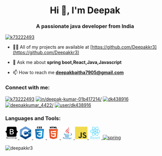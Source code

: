 <h1 align="center">Hi 👋, I'm Deepak</h1>
<h3 align="center">A passionate java developer from India</h3>

<p align="left"> <a href="https://twitter.com/k73222493" target="blank"><img src="https://img.shields.io/twitter/follow/k73222493?logo=twitter&style=for-the-badge" alt="k73222493" /></a> </p>



- 👨‍💻 All of my projects are available at [https://github.com/Deepakkr3](https://github.com/Deepakkr3)

- 💬 Ask me about **spring boot,React,Java,Javascript**

- 📫 How to reach me **deepakbaitha7905@gmail.com**


<h3 align="left">Connect with me:</h3>
<p align="left">
<a href="https://twitter.com/k73222493" target="blank"><img align="center" src="https://raw.githubusercontent.com/rahuldkjain/github-profile-readme-generator/master/src/images/icons/Social/twitter.svg" alt="k73222493" height="30" width="40" /></a>
<a href="https://linkedin.com/in/in/deepak-kumar-01b417214/" target="blank"><img align="center" src="https://raw.githubusercontent.com/rahuldkjain/github-profile-readme-generator/master/src/images/icons/Social/linked-in-alt.svg" alt="in/deepak-kumar-01b417214/" height="30" width="40" /></a>
<a href="https://www.hackerrank.com/dk438916" target="blank"><img align="center" src="https://raw.githubusercontent.com/rahuldkjain/github-profile-readme-generator/master/src/images/icons/Social/hackerrank.svg" alt="dk438916" height="30" width="40" /></a>
<a href="https://www.leetcode.com/deepakkumar_4422/" target="blank"><img align="center" src="https://raw.githubusercontent.com/rahuldkjain/github-profile-readme-generator/master/src/images/icons/Social/leet-code.svg" alt="deepakkumar_4422/" height="30" width="40" /></a>
<a href="https://auth.geeksforgeeks.org/user/user/dk438916" target="blank"><img align="center" src="https://raw.githubusercontent.com/rahuldkjain/github-profile-readme-generator/master/src/images/icons/Social/geeks-for-geeks.svg" alt="user/dk438916" height="30" width="40" /></a>
</p>

<h3 align="left">Languages and Tools:</h3>
<p align="left"> <a href="https://getbootstrap.com" target="_blank" rel="noreferrer"> <img src="https://raw.githubusercontent.com/devicons/devicon/master/icons/bootstrap/bootstrap-plain-wordmark.svg" alt="bootstrap" width="40" height="40"/> </a> <a href="https://www.w3schools.com/cpp/" target="_blank" rel="noreferrer"> <img src="https://raw.githubusercontent.com/devicons/devicon/master/icons/cplusplus/cplusplus-original.svg" alt="cplusplus" width="40" height="40"/> </a> <a href="https://www.w3schools.com/css/" target="_blank" rel="noreferrer"> <img src="https://raw.githubusercontent.com/devicons/devicon/master/icons/css3/css3-original-wordmark.svg" alt="css3" width="40" height="40"/> </a> <a href="https://www.w3.org/html/" target="_blank" rel="noreferrer"> <img src="https://raw.githubusercontent.com/devicons/devicon/master/icons/html5/html5-original-wordmark.svg" alt="html5" width="40" height="40"/> </a> <a href="https://www.java.com" target="_blank" rel="noreferrer"> <img src="https://raw.githubusercontent.com/devicons/devicon/master/icons/java/java-original.svg" alt="java" width="40" height="40"/> </a> <a href="https://developer.mozilla.org/en-US/docs/Web/JavaScript" target="_blank" rel="noreferrer"> <img src="https://raw.githubusercontent.com/devicons/devicon/master/icons/javascript/javascript-original.svg" alt="javascript" width="40" height="40"/> </a> <a href="https://reactjs.org/" target="_blank" rel="noreferrer"> <img src="https://raw.githubusercontent.com/devicons/devicon/master/icons/react/react-original-wordmark.svg" alt="react" width="40" height="40"/> </a> <a href="https://spring.io/" target="_blank" rel="noreferrer"> <img src="https://www.vectorlogo.zone/logos/springio/springio-icon.svg" alt="spring" width="40" height="40"/> </a> </p>

<p><img align="center" src="https://github-readme-stats.vercel.app/api/top-langs?username=deepakkr3&show_icons=true&locale=en&layout=compact" alt="deepakkr3" /></p>

